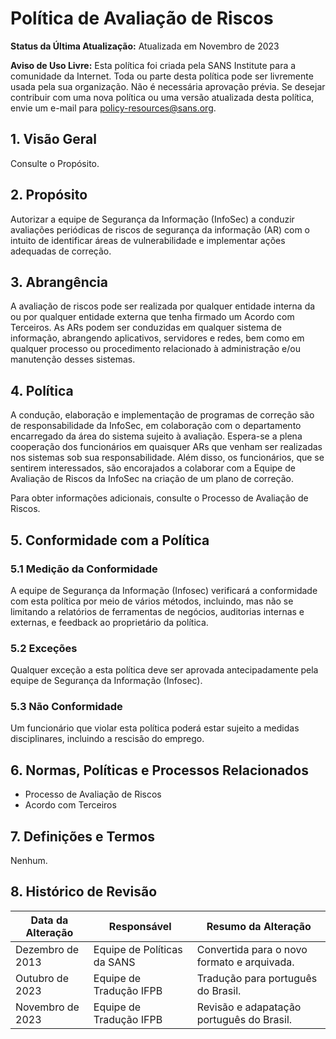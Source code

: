 # Política de Avaliação de Riscos

**Status da Última Atualização:** Atualizada em Novembro de 2023

**Aviso de Uso Livre:** Esta política foi criada pela SANS Institute para a comunidade da Internet. Toda ou parte desta política pode ser livremente usada pela sua organização. Não é necessária aprovação prévia. Se desejar contribuir com uma nova política ou uma versão atualizada desta política, envie um e-mail para policy-resources@sans.org.

## 1. Visão Geral

Consulte o Propósito.

## 2. Propósito

Autorizar a equipe de Segurança da Informação (InfoSec) a conduzir avaliações periódicas de riscos de segurança da informação (AR) com o intuito de identificar áreas de vulnerabilidade e implementar ações adequadas de correção.

## 3. Abrangência

A avaliação de riscos pode ser realizada por qualquer entidade interna da <Nome da Empresa> ou por qualquer entidade externa que tenha firmado um Acordo com Terceiros. As ARs podem ser conduzidas em qualquer sistema de informação, abrangendo aplicativos, servidores e redes, bem como em qualquer processo ou procedimento relacionado à administração e/ou manutenção desses sistemas.

## 4. Política

A condução, elaboração e implementação de programas de correção são de responsabilidade da InfoSec, em colaboração com o departamento encarregado da área do sistema sujeito à avaliação. Espera-se a plena cooperação dos  funcionários em quaisquer ARs que venham ser realizadas  nos sistemas sob sua responsabilidade. Além disso, os funcionários, que se sentirem interessados, são encorajados a colaborar com a Equipe de Avaliação de Riscos da InfoSec na criação de um plano de correção.

Para obter informações adicionais, consulte o Processo de Avaliação de Riscos.

## 5. Conformidade com a Política

### 5.1 Medição da Conformidade
A equipe de Segurança da Informação (Infosec) verificará a conformidade com esta política por meio de vários métodos, incluindo, mas não se limitando a relatórios de ferramentas de negócios, auditorias internas e externas, e feedback ao proprietário da política.

### 5.2 Exceções
Qualquer exceção a esta política deve ser aprovada antecipadamente pela equipe de Segurança da Informação (Infosec).

### 5.3 Não Conformidade
Um funcionário que violar esta política poderá estar sujeito a medidas disciplinares, incluindo a rescisão do emprego. 
## 6. Normas, Políticas e Processos Relacionados

- Processo de Avaliação de Riscos
- Acordo com Terceiros

## 7. Definições e Termos

Nenhum.

## 8. Histórico de Revisão

| Data da Alteração | Responsável | Resumo da Alteração |
|-------------------|------------|-----------------------|
| Dezembro de 2013 | Equipe de Políticas da SANS | Convertida para o novo formato e arquivada.
Outubro de 2023 | Equipe de Tradução IFPB | Tradução para português do Brasil.
Novembro de 2023 | Equipe de Tradução IFPB | Revisão e adapatação português do Brasil.
